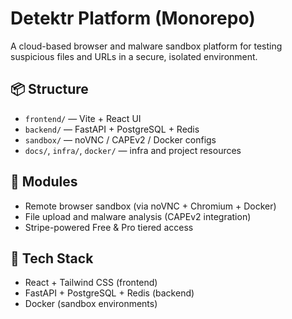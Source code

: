 # Detektr Platform (Monorepo)

A cloud-based browser and malware sandbox platform for testing suspicious files and URLs in a secure, isolated environment.

## 📦 Structure
- `frontend/` — Vite + React UI
- `backend/` — FastAPI + PostgreSQL + Redis
- `sandbox/` — noVNC / CAPEv2 / Docker configs
- `docs/`, `infra/`, `docker/` — infra and project resources

## 🚀 Modules
- Remote browser sandbox (via noVNC + Chromium + Docker)
- File upload and malware analysis (CAPEv2 integration)
- Stripe-powered Free & Pro tiered access

## 🧠 Tech Stack
- React + Tailwind CSS (frontend)
- FastAPI + PostgreSQL + Redis (backend)
- Docker (sandbox environments)